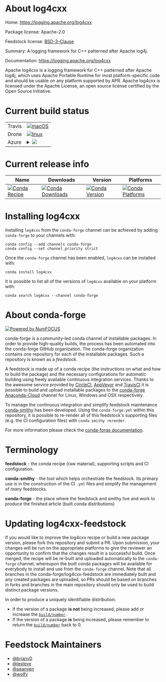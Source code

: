 About log4cxx
=============

Home: https://logging.apache.org/log4cxx

Package license: Apache-2.0

Feedstock license: [BSD-3-Clause](https://github.com/conda-forge/log4cxx-feedstock/blob/master/LICENSE.txt)

Summary: A logging framework for C++ patterned after Apache log4j.

Documentation: https://logging.apache.org/log4cxx

Apache log4cxx is a logging framework for C++ patterned after Apache log4j,
which uses Apache Portable Runtime for most platform-specific code and should be
usable on any platform supported by APR. Apache log4cxx is licensed under the
Apache License, an open source license certified by the Open Source Initiative.


Current build status
====================


<table><tr>
    <td>Travis</td>
    <td>
      <a href="https://travis-ci.com/conda-forge/log4cxx-feedstock">
        <img alt="macOS" src="https://img.shields.io/travis/com/conda-forge/log4cxx-feedstock/master.svg?label=macOS">
      </a>
    </td>
  </tr><tr>
    <td>Drone</td>
    <td>
      <a href="https://cloud.drone.io/conda-forge/log4cxx-feedstock">
        <img alt="linux" src="https://img.shields.io/drone/build/conda-forge/log4cxx-feedstock/master.svg?label=Linux">
      </a>
    </td>
  </tr>
    
  <tr>
    <td>Azure</td>
    <td>
      <details>
        <summary>
          <a href="https://dev.azure.com/conda-forge/feedstock-builds/_build/latest?definitionId=7239&branchName=master">
            <img src="https://dev.azure.com/conda-forge/feedstock-builds/_apis/build/status/log4cxx-feedstock?branchName=master">
          </a>
        </summary>
        <table>
          <thead><tr><th>Variant</th><th>Status</th></tr></thead>
          <tbody><tr>
              <td>linux_64</td>
              <td>
                <a href="https://dev.azure.com/conda-forge/feedstock-builds/_build/latest?definitionId=7239&branchName=master">
                  <img src="https://dev.azure.com/conda-forge/feedstock-builds/_apis/build/status/log4cxx-feedstock?branchName=master&jobName=linux&configuration=linux_64_" alt="variant">
                </a>
              </td>
            </tr><tr>
              <td>linux_aarch64</td>
              <td>
                <a href="https://dev.azure.com/conda-forge/feedstock-builds/_build/latest?definitionId=7239&branchName=master">
                  <img src="https://dev.azure.com/conda-forge/feedstock-builds/_apis/build/status/log4cxx-feedstock?branchName=master&jobName=linux&configuration=linux_aarch64_" alt="variant">
                </a>
              </td>
            </tr><tr>
              <td>linux_ppc64le</td>
              <td>
                <a href="https://dev.azure.com/conda-forge/feedstock-builds/_build/latest?definitionId=7239&branchName=master">
                  <img src="https://dev.azure.com/conda-forge/feedstock-builds/_apis/build/status/log4cxx-feedstock?branchName=master&jobName=linux&configuration=linux_ppc64le_" alt="variant">
                </a>
              </td>
            </tr><tr>
              <td>osx_64</td>
              <td>
                <a href="https://dev.azure.com/conda-forge/feedstock-builds/_build/latest?definitionId=7239&branchName=master">
                  <img src="https://dev.azure.com/conda-forge/feedstock-builds/_apis/build/status/log4cxx-feedstock?branchName=master&jobName=osx&configuration=osx_64_" alt="variant">
                </a>
              </td>
            </tr><tr>
              <td>osx_arm64</td>
              <td>
                <a href="https://dev.azure.com/conda-forge/feedstock-builds/_build/latest?definitionId=7239&branchName=master">
                  <img src="https://dev.azure.com/conda-forge/feedstock-builds/_apis/build/status/log4cxx-feedstock?branchName=master&jobName=osx&configuration=osx_arm64_" alt="variant">
                </a>
              </td>
            </tr><tr>
              <td>win_64</td>
              <td>
                <a href="https://dev.azure.com/conda-forge/feedstock-builds/_build/latest?definitionId=7239&branchName=master">
                  <img src="https://dev.azure.com/conda-forge/feedstock-builds/_apis/build/status/log4cxx-feedstock?branchName=master&jobName=win&configuration=win_64_" alt="variant">
                </a>
              </td>
            </tr>
          </tbody>
        </table>
      </details>
    </td>
  </tr>
</table>

Current release info
====================

| Name | Downloads | Version | Platforms |
| --- | --- | --- | --- |
| [![Conda Recipe](https://img.shields.io/badge/recipe-log4cxx-green.svg)](https://anaconda.org/conda-forge/log4cxx) | [![Conda Downloads](https://img.shields.io/conda/dn/conda-forge/log4cxx.svg)](https://anaconda.org/conda-forge/log4cxx) | [![Conda Version](https://img.shields.io/conda/vn/conda-forge/log4cxx.svg)](https://anaconda.org/conda-forge/log4cxx) | [![Conda Platforms](https://img.shields.io/conda/pn/conda-forge/log4cxx.svg)](https://anaconda.org/conda-forge/log4cxx) |

Installing log4cxx
==================

Installing `log4cxx` from the `conda-forge` channel can be achieved by adding `conda-forge` to your channels with:

```
conda config --add channels conda-forge
conda config --set channel_priority strict
```

Once the `conda-forge` channel has been enabled, `log4cxx` can be installed with:

```
conda install log4cxx
```

It is possible to list all of the versions of `log4cxx` available on your platform with:

```
conda search log4cxx --channel conda-forge
```


About conda-forge
=================

[![Powered by NumFOCUS](https://img.shields.io/badge/powered%20by-NumFOCUS-orange.svg?style=flat&colorA=E1523D&colorB=007D8A)](http://numfocus.org)

conda-forge is a community-led conda channel of installable packages.
In order to provide high-quality builds, the process has been automated into the
conda-forge GitHub organization. The conda-forge organization contains one repository
for each of the installable packages. Such a repository is known as a *feedstock*.

A feedstock is made up of a conda recipe (the instructions on what and how to build
the package) and the necessary configurations for automatic building using freely
available continuous integration services. Thanks to the awesome service provided by
[CircleCI](https://circleci.com/), [AppVeyor](https://www.appveyor.com/)
and [TravisCI](https://travis-ci.com/) it is possible to build and upload installable
packages to the [conda-forge](https://anaconda.org/conda-forge)
[Anaconda-Cloud](https://anaconda.org/) channel for Linux, Windows and OSX respectively.

To manage the continuous integration and simplify feedstock maintenance
[conda-smithy](https://github.com/conda-forge/conda-smithy) has been developed.
Using the ``conda-forge.yml`` within this repository, it is possible to re-render all of
this feedstock's supporting files (e.g. the CI configuration files) with ``conda smithy rerender``.

For more information please check the [conda-forge documentation](https://conda-forge.org/docs/).

Terminology
===========

**feedstock** - the conda recipe (raw material), supporting scripts and CI configuration.

**conda-smithy** - the tool which helps orchestrate the feedstock.
                   Its primary use is in the construction of the CI ``.yml`` files
                   and simplify the management of *many* feedstocks.

**conda-forge** - the place where the feedstock and smithy live and work to
                  produce the finished article (built conda distributions)


Updating log4cxx-feedstock
==========================

If you would like to improve the log4cxx recipe or build a new
package version, please fork this repository and submit a PR. Upon submission,
your changes will be run on the appropriate platforms to give the reviewer an
opportunity to confirm that the changes result in a successful build. Once
merged, the recipe will be re-built and uploaded automatically to the
`conda-forge` channel, whereupon the built conda packages will be available for
everybody to install and use from the `conda-forge` channel.
Note that all branches in the conda-forge/log4cxx-feedstock are
immediately built and any created packages are uploaded, so PRs should be based
on branches in forks and branches in the main repository should only be used to
build distinct package versions.

In order to produce a uniquely identifiable distribution:
 * If the version of a package **is not** being increased, please add or increase
   the [``build/number``](https://docs.conda.io/projects/conda-build/en/latest/resources/define-metadata.html#build-number-and-string).
 * If the version of a package **is** being increased, please remember to return
   the [``build/number``](https://docs.conda.io/projects/conda-build/en/latest/resources/define-metadata.html#build-number-and-string)
   back to 0.

Feedstock Maintainers
=====================

* [@brianv0](https://github.com/brianv0/)
* [@lesteve](https://github.com/lesteve/)
* [@seanyen](https://github.com/seanyen/)
* [@wolfv](https://github.com/wolfv/)

